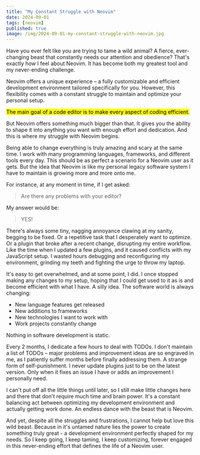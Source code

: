 ```yaml
---
title: "My Constant Struggle with Neovim"
date: 2024-09-01
tags: [neovim]
published: true
image: /img/2024-09-01-my-constant-struggle-with-neovim.jpg
---
```


Have you ever felt like you are trying to tame a wild animal? A fierce, ever-changing beast that constantly needs our attention and obedience? That's exactly how I feel about Neovim. It has become both my greatest tool and my never-ending challenge.

Neovim offers a unique experience – a fully customizable and efficient development environment tailored specifically for you. However, this flexibility comes with a constant struggle to maintain and optimize your personal setup.

<p><mark>The main goal of a code editor is to make every aspect of coding efficient.</mark></p>

But Neovim offers something much bigger than that. It gives you the ability to shape it into anything you want with enough effort and dedication. And this is where my struggle with Neovim begins.

Being able to change everything is truly amazing and scary at the same time. I work with many programming languages, frameworks, and different tools every day. This should be as perfect a scenario for a Neovim user as it gets. But the idea that Neovim is like my personal legacy software system I have to maintain is growing more and more onto me.

For instance, at any moment in time, if I get asked:
> Are there any problems with your editor?

My answer would be:
> YES!

There's always some tiny, nagging annoyance clawing at my sanity, begging to be fixed. Or a repetitive task that I desperately want to optimize. Or a plugin that broke after a recent change, disrupting my entire workflow. Like the time when I updated a few plugins, and it caused conflicts with my JavaScript setup. I wasted hours debugging and reconfiguring my environment, grinding my teeth and fighting the urge to throw my laptop.

It's easy to get overwhelmed, and at some point, I did. I once stopped making any changes to my setup, hoping that I could get used to it as is and become efficient with what I have. A silly idea. The software world is always changing:

- New language features get released
- New additions to frameworks
- New technologies I want to work with
- Work projects constantly change

Nothing in software development is static.

Every 2 months, I dedicate a few hours to deal with TODOs. I don't maintain a list of TODOs – major problems and improvement ideas are so engraved in me, as I patiently suffer months before finally addressing them. A strange form of self-punishment. I never update plugins just to be on the latest version. Only when it fixes an issue I have or adds an improvement I personally need.

I can't put off all the little things until later, so I still make little changes here and there that don't require much time and brain power. It's a constant balancing act between optimizing my development environment and actually getting work done. An endless dance with the beast that is Neovim.

And yet, despite all the struggles and frustrations, I cannot help but love this wild beast. Because in it's untamed nature lies the power to create something truly great - a development environment perfectly shaped for my needs. So I keep going, I keep taming, I keep customizing, forever engaged in this never-ending effort that defines the life of a Neovim user.
